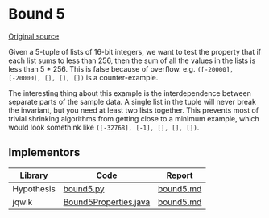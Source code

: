 # Bound 5

[Original source](https://github.com/mc-imperial/hypothesis-ecoop-2020-artifact/tree/master/smartcheck-benchmarks/evaluations/bound5)

Given a 5-tuple of
lists of 16-bit integers, we want to test the property that if each list sums
to less than 256, then the sum of all the values in the lists is less than
5 * 256. This is false because of overflow. e.g.
`([-20000], [-20000], [], [], [])` is a counter-example.

The interesting thing about this example is the interdependence between separate parts of the sample data.
A single list in the tuple will never break the invariant, but you need at least two lists together.
This prevents most of trivial shrinking algorithms from getting close to a minimum example,
which would look somethink like `([-32768], [-1], [], [], [])`.

## Implementors

|Library   |Code|Report|
|----------|----|------|
|Hypothesis|[bound5.py](/pbt-libraries/hypothesis/challenges/bound5.py)|[bound5.md](/pbt-libraries/hypothesis/challenges/bound5.md)
|jqwik     |[Bound5Properties.java](/pbt-libraries/jqwik/src/test/java/challenges/bound5/Bound5Properties.java)|[bound5.md](/pbt-libraries/jqwik/reports/bound5.md)

